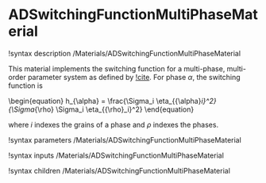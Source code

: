 
# ADSwitchingFunctionMultiPhaseMaterial

!syntax description /Materials/ADSwitchingFunctionMultiPhaseMaterial


This material implements the switching function for a multi-phase,
multi-order parameter system as defined by [!cite](Moelans2011). For phase $\alpha$, the switching function is

\begin{equation}
 h_{\alpha} = \frac{\Sigma_i \eta_{{\alpha}_i}^2}{\Sigma_{\rho} \Sigma_i \eta_{{\rho}_i}^2}
\end{equation}

where $i$ indexes the grains of a phase and $\rho$ indexes the phases.

!syntax parameters /Materials/ADSwitchingFunctionMultiPhaseMaterial

!syntax inputs /Materials/ADSwitchingFunctionMultiPhaseMaterial

!syntax children /Materials/ADSwitchingFunctionMultiPhaseMaterial
